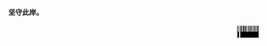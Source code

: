 <h4 align="left">
  <strong>坚守此岸。</strong>
</h4>

<a href="https://linktr.ee/KrLite">
  <picture>
    <source
      media="(prefers-color-scheme: dark)"
      srcset="https://github.com/KrLite/KrLite/blob/artwork/KrLite~dark@1x.png?raw=true"
     />
    <img
      height="24"
      align="right"
      src="https://github.com/KrLite/KrLite/blob/artwork/KrLite@1x.png?raw=true"
     />
  </picture>
</a>
